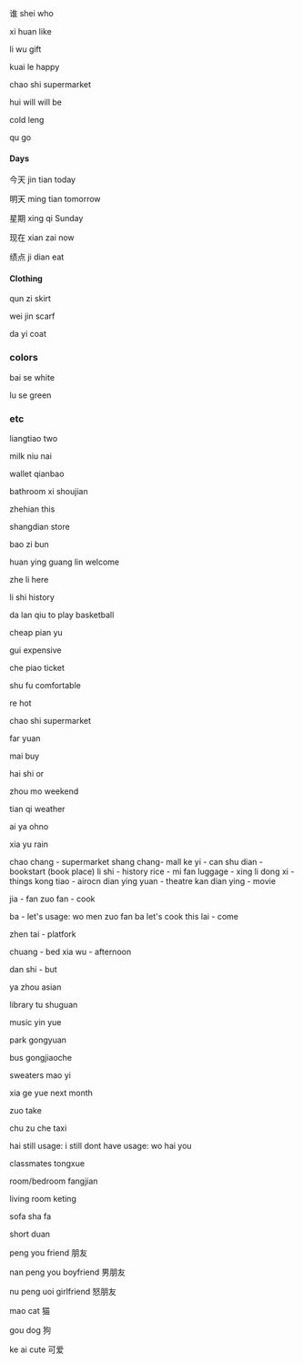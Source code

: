 
谁
shei
who

xi huan
like

li wu
gift

kuai le
happy

chao shi
supermarket


hui
will
will be

cold
leng


qu
go


#### Days

今天
jin tian
today

明天
ming tian
tomorrow

星期
xing qi
Sunday

现在
xian zai
now


绩点
ji dian
eat 

#### Clothing

qun zi
skirt

wei jin
scarf

da yi
coat

### colors

bai se
white

lu se
green


### etc

liangtiao
two

milk
niu nai

wallet
qianbao

bathroom
xi shoujian

zhehian
this


shangdian
store

bao zi
bun

huan ying guang lin
welcome

zhe li
here

li shi
history

da lan qiu
to play basketball

cheap
pian yu

gui
expensive

che piao
ticket

shu fu
comfortable

re
hot

chao shi
supermarket

far 
yuan

mai
buy

hai shi
or


zhou mo
weekend

tian qi
weather

ai ya
ohno

xia yu
rain

chao chang - supermarket
shang chang- mall
ke yi - can
shu dian - bookstart (book place)
li shi - history
rice - mi fan
luggage - xing li
dong xi - things
kong tiao - airocn
dian ying yuan - theatre
kan dian ying - movie


jia - fan
zuo fan - cook


ba - let's
usage:
wo men zuo fan ba
let's cook this
lai - come

zhen tai - platfork

chuang - bed
xia wu - afternoon 

dan shi - but

ya zhou
asian

library
tu shuguan


music
yin yue

park
gongyuan

bus
gongjiaoche

sweaters
mao yi

xia ge yue
next month

zuo
take

chu zu che
taxi

hai
still
usage: i still dont have
usage: wo hai you

classmates
tongxue

room/bedroom
fangjian

living room
keting

sofa
sha fa

short
duan

peng you
friend
朋友

nan peng you
boyfriend
男朋友

nu peng uoi
girlfriend
怒朋友

mao
cat
猫

gou
dog
狗

ke ai
cute
可爱

